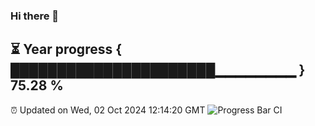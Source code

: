 ### Hi there 👋
⏳ Year progress { ██████████████████████▁▁▁▁▁▁▁▁ } 75.28 %
---
⏰ Updated on Wed, 02 Oct 2024 12:14:20 GMT
![Progress Bar CI](https://github.com/Moyi321/Moyi321/workflows/Progress%20Bar%20CI/badge.svg)
